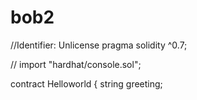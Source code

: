# bob2
//Identifier: Unlicense pragma solidity ^0.7;

// import "hardhat/console.sol";

contract Helloworld { string greeting;
